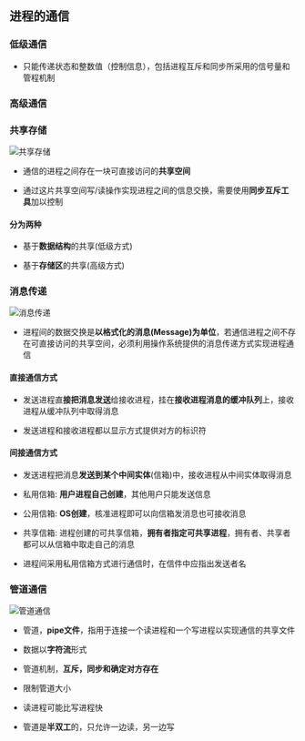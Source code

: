 ## 进程的通信

### 低级通信

- 只能传递状态和整数值（控制信息），包括进程互斥和同步所采用的信号量和管程机制

### 高级通信

### 共享存储

![共享存储](https://github.com/YC-L/Postgraduate-examination/blob/Operating-System/imgs/%E5%85%B1%E4%BA%AB%E5%AD%98%E5%82%A8.png "共享存储")

- 通信的进程之间存在一块可直接访问的**共享空间**

- 通过这片共享空间写/读操作实现进程之间的信息交换，需要使用**同步互斥工具**加以控制

#### 分为两种

- 基于**数据结构**的共享(低级方式)

- 基于**存储区**的共享(高级方式)

### 消息传递

![消息传递](https://github.com/YC-L/Postgraduate-examination/blob/Operating-System/imgs/%E6%B6%88%E6%81%AF%E4%BC%A0%E9%80%92.png "消息传递")

- 进程间的数据交换是**以格式化的消息(Message)为单位**，若通信进程之间不存在可直接访问的共享空间，必须利用操作系统提供的消息传递方式实现进程通信

#### 直接通信方式

- 发送进程直**接把消息发送**给接收进程，挂在**接收进程消息的缓冲队列**上，接收进程从缓冲队列中取得消息

- 发送进程和接收进程都以显示方式提供对方的标识符

#### 间接通信方式

- 发送进程把消息**发送到某个中间实体**(信箱)中，接收进程从中间实体取得消息

- 私用信箱: **用户进程自己创建**，其他用户只能发送信息

- 公用信箱: **OS创建**，核准进程即可以向信箱发消息也可接收消息

- 共享信箱: 进程创建的可共享信箱，**拥有者指定可共享进程**，拥有者、共享者都可以从信箱中取走自己的消息

- 进程间采用私用信箱方式进行通信时，在信件中应指出发送者名


### 管道通信

![管道通信](https://github.com/YC-L/Postgraduate-examination/blob/Operating-System/imgs/%E7%AE%A1%E9%81%93%E9%80%9A%E4%BF%A1.png "管道通信")

- 管道，**pipe文件**，指用于连接一个读进程和一个写进程以实现通信的共享文件

- 数据以**字符流**形式

- 管道机制，**互斥，同步和确定对方存在**

- 限制管道大小

- 读进程可能比写进程快

- 管道是**半双工**的，只允许一边读，另一边写








